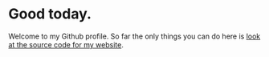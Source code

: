 # Good today.
Welcome to my Github profile. So far the only things you can do here is [look at the source code for my website](https://github.com/pprmint/pprmint.de).
